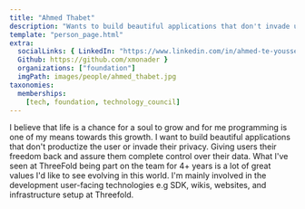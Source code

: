 ```yaml
---
title: "Ahmed Thabet"
description: "Wants to build beautiful applications that don't invade user privacy."
template: "person_page.html"
extra:
  socialLinks: { LinkedIn: "https://www.linkedin.com/in/ahmed-te-youssef/",
  Github: https://github.com/xmonader }
  organizations: ["foundation"]
  imgPath: images/people/ahmed_thabet.jpg
taxonomies:
  memberships:
    [tech, foundation, technology_council]
---
```


I believe that life is a chance for a soul to grow and for me programming is one of my means towards this growth. I want to build beautiful applications that don't productize the user or invade their privacy. Giving users their freedom back and assure them complete control over their data. What I've seen at ThreeFold being part on the team for 4+ years is a lot of great values I'd like to see evolving in this world. I'm mainly involved in the development user-facing technologies e.g SDK, wikis, websites, and infrastructure setup at Threefold.
